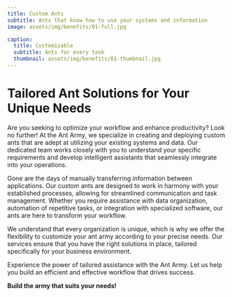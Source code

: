 ```yaml
---
title: Custom Ants
subtitle: Ants that know how to use your systems and information
image: assets/img/benefits/01-full.jpg

caption:
  title: Customizable
  subtitle: Ants for every task
  thumbnail: assets/img/benefits/01-thumbnail.jpg
---
```

# Tailored Ant Solutions for Your Unique Needs

Are you seeking to optimize your workflow and enhance productivity? Look no further! At the Ant Army, we specialize in creating and deploying custom ants that are adept at utilizing your existing systems and data. Our dedicated team works closely with you to understand your specific requirements and develop intelligent assistants that seamlessly integrate into your operations.

Gone are the days of manually transferring information between applications. Our custom ants are designed to work in harmony with your established processes, allowing for streamlined communication and task management. Whether you require assistance with data organization, automation of repetitive tasks, or integration with specialized software, our ants are here to transform your workflow.

We understand that every organization is unique, which is why we offer the flexibility to customize your ant army according to your precise needs. Our services ensure that you have the right solutions in place, tailored specifically for your business environment.

Experience the power of tailored assistance with the Ant Army. Let us help you build an efficient and effective workflow that drives success.

**Build the army that suits your needs!**